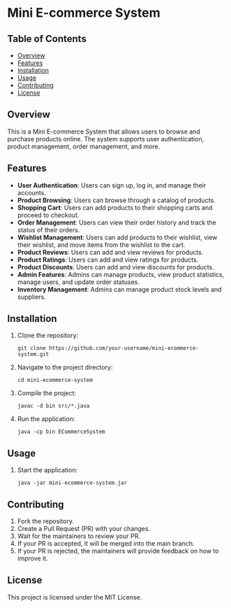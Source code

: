 # Mini E-commerce System

## Table of Contents

- [Overview](#overview)
- [Features](#features)
- [Installation](#installation)
- [Usage](#usage)
- [Contributing](#contributing)
- [License](#license)

## Overview

This is a Mini E-commerce System that allows users to browse and purchase products online. The system supports user authentication, product management, order management, and more.

## Features

- **User Authentication**: Users can sign up, log in, and manage their accounts.
- **Product Browsing**: Users can browse through a catalog of products.
- **Shopping Cart**: Users can add products to their shopping carts and proceed to checkout.
- **Order Management**: Users can view their order history and track the status of their orders.
- **Wishlist Management**: Users can add products to their wishlist, view their wishlist, and move items from the wishlist to the cart.
- **Product Reviews**: Users can add and view reviews for products.
- **Product Ratings**: Users can add and view ratings for products.
- **Product Discounts**: Users can add and view discounts for products.
- **Admin Features**: Admins can manage products, view product statistics, manage users, and update order statuses.
- **Inventory Management**: Admins can manage product stock levels and suppliers.

## Installation

1. Clone the repository:
   ```shell
   git clone https://github.com/your-username/mini-ecommerce-system.git
   ```

2. Navigate to the project directory:
   ```shell
   cd mini-ecommerce-system
   ```

3. Compile the project:
   ```shell
   javac -d bin src/*.java
   ```

4. Run the application:
   ```shell
   java -cp bin ECommerceSystem
   ```

## Usage

1. Start the application:
   ```shell
   java -jar mini-ecommerce-system.jar
   ```

## Contributing

1. Fork the repository.
2. Create a Pull Request (PR) with your changes.
3. Wait for the maintainers to review your PR.
4. If your PR is accepted, it will be merged into the main branch.
5. If your PR is rejected, the maintainers will provide feedback on how to improve it.

## License

This project is licensed under the MIT License.
